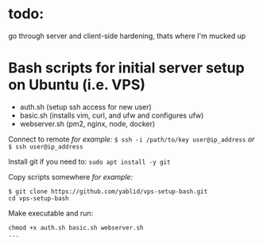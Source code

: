 
# todo:
go through server and client-side hardening, thats where I'm mucked up

# Bash scripts for initial server setup on Ubuntu (i.e. VPS)
- auth.sh (setup ssh access for new user)
- basic.sh (installs vim, curl, and ufw and configures ufw)
- webserver.sh (pm2, nginx, node, docker)

Connect to remote 
_for example:_
```$ ssh -i /path/to/key user@ip_address``` _or_
```$ ssh user@ip_address```

Install git if you need to:
```sudo apt install -y git```

Copy scripts somewhere
_for example:_
```
$ git clone https://github.com/yablid/vps-setup-bash.git
cd vps-setup-bash
```

Make executable and run:
```
chmod +x auth.sh basic.sh webserver.sh
...
```





